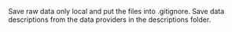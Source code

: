 Save raw data only local and put the files into .gitignore. Save data descriptions from the data providers in the descriptions folder.
